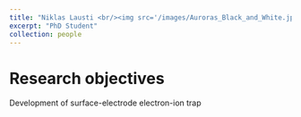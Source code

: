 ```yaml
---
title: "Niklas Lausti <br/><img src='/images/Auroras_Black_and_White.jpg' width='250'>"
excerpt: "PhD Student"
collection: people
---
```


# Research objectives
Development of surface-electrode electron-ion trap
